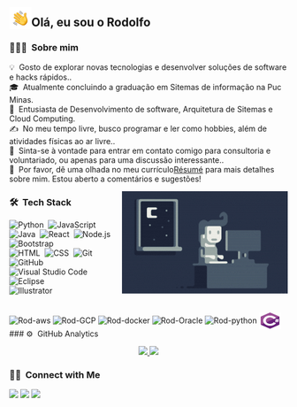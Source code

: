 

<img alt="Night Coding" src="./assets/Hand%20Wave.gif" width='40' align="left"/><h2>Olá, eu sou o  Rodolfo</h2>

<!-- ## 👋 &nbsp;Hey there! I'm Aditya -->

### 👨🏻‍💻 &nbsp;Sobre mim

💡 &nbsp;Gosto de explorar novas tecnologias e desenvolver soluções de software e hacks rápidos..\
🎓 &nbsp;Atualmente concluindo a graduação em Sitemas de informação na Puc Minas.\
🌱 &nbsp;Entusiasta de Desenvolvimento de software, Arquitetura de Sitemas e Cloud Computing.\
✍️ &nbsp;No meu tempo livre, busco programar e ler como hobbies, além de atividades físicas ao ar livre..\
💬 &nbsp;Sinta-se à vontade para entrar em contato comigo para consultoria e voluntariado, ou apenas para uma discussão interessante..\
📄 &nbsp;Por favor, dê uma olhada no meu currículo[Résumé](https://www.adityavsingh.com/resume.html) para mais detalhes sobre mim. Estou aberto a comentários e sugestões!

<img alt="Night Coding" src="https://github.com/RodolfoBredoff/rodolfobredoff/blob/main/assets/Night-Coding.gif" align="right"/>

### 🛠 &nbsp;Tech Stack
![Python](https://img.shields.io/badge/-Python-05122A?style=flat&logo=python)&nbsp;
![JavaScript](https://img.shields.io/badge/-JavaScript-05122A?style=flat&logo=javascript)&nbsp;
![Java](https://img.shields.io/badge/-Java-05122A?style=flat&logo=Java&logoColor=FFA518)&nbsp;
![React](https://img.shields.io/badge/-React-05122A?style=flat&logo=react)&nbsp;
![Node.js](https://img.shields.io/badge/-Node.js-05122A?style=flat&logo=node.js)&nbsp;
![Bootstrap](https://img.shields.io/badge/-Bootstrap-05122A?style=flat&logo=bootstrap&logoColor=563D7C)\
![HTML](https://img.shields.io/badge/-HTML-05122A?style=flat&logo=HTML5)&nbsp;
![CSS](https://img.shields.io/badge/-CSS-05122A?style=flat&logo=CSS3&logoColor=1572B6)&nbsp;
![Git](https://img.shields.io/badge/-Git-05122A?style=flat&logo=git)&nbsp;
![GitHub](https://img.shields.io/badge/-GitHub-05122A?style=flat&logo=github)&nbsp;
![Visual Studio Code](https://img.shields.io/badge/-Visual%20Studio%20Code-05122A?style=flat&logo=visual-studio-code&logoColor=007ACC)&nbsp;
![Eclipse](https://img.shields.io/badge/-Eclipse-05122A?style=flat&logo=eclipse-ide&logoColor=2C2255)\
![Illustrator](https://img.shields.io/badge/-Illustrator-05122A?style=flat&logo=adobe-illustrator)&nbsp;

<!-- <div>
  <link rel="stylesheet" href="https://cdn.jsdelivr.net/gh/devicons/devicon@v2.15.1/devicon.min.css">
<img src='https://random-memer.herokuapp.com/' title="Meme" alt="Please refresh the page if the meme doesn't show up.">
</div> -->

<div style="display: inline_block"><br>
  <img align="center" alt="Rod-aws" height="40" width="50" src="https://cdn.jsdelivr.net/gh/devicons/devicon/icons/amazonwebservices/amazonwebservices-original.svg"">
  <img align="center" alt="Rod-GCP" height="40" width="50" src="https://cdn.jsdelivr.net/gh/devicons/devicon/icons/googlecloud/googlecloud-original.svg">
  <img align="center" alt="Rod-docker" height="40" width="50" src="https://cdn.jsdelivr.net/gh/devicons/devicon/icons/docker/docker-original.svg">
  <img align="center" alt="Rod-Oracle" height="30" width="40" src="https://cdn.jsdelivr.net/gh/devicons/devicon/icons/oracle/oracle-original.svg">
  <img align="center" alt="Rod-python" height="30" width="40" src="https://cdn.jsdelivr.net/gh/devicons/devicon/icons/python/python-original.svg">
  <img align="center" alt="Rod-Csharp" height="30" width="40" src="https://raw.githubusercontent.com/devicons/devicon/master/icons/csharp/csharp-original.svg">
  
</div>
### ⚙️ &nbsp;GitHub Analytics

<p align="center">
<a href="https://github.com/rodolfobredoff">
  <img height="180em" src="https://github-readme-stats-eight-theta.vercel.app/api?username=rodolfobredoff&show_icons=true&theme=dracula&include_all_commits=true&count_private=true"/>
  <img height="180em" src="https://github-readme-stats-eight-theta.vercel.app/api/top-langs/?username=rodolfobredoff&layout=compact&langs_count=8&theme=dracula"/>
</a>
</p>

### 🤝🏻 &nbsp;Connect with Me

<p align="center">

<a href="https://www.linkedin.com/in/rodolfo-soares/"><img src="https://img.shields.io/badge/-Rodolfo%20Soares%20-0077B5?style=flat&logo=Linkedin&logoColor=white"/></a>
<a href="mailto:rodolfobredoff@gmail.com"><img src="https://img.shields.io/badge/-rodolfobredoff-D14836?style=flat&logo=Gmail&logoColor=white"/></a>
<a href="https://instagram.com/orodolfomorais"><img src="https://img.shields.io/badge/-@orodolfo_-E4405F?style=flat&logo=Instagram&logoColor=white"/></a>
</p>
